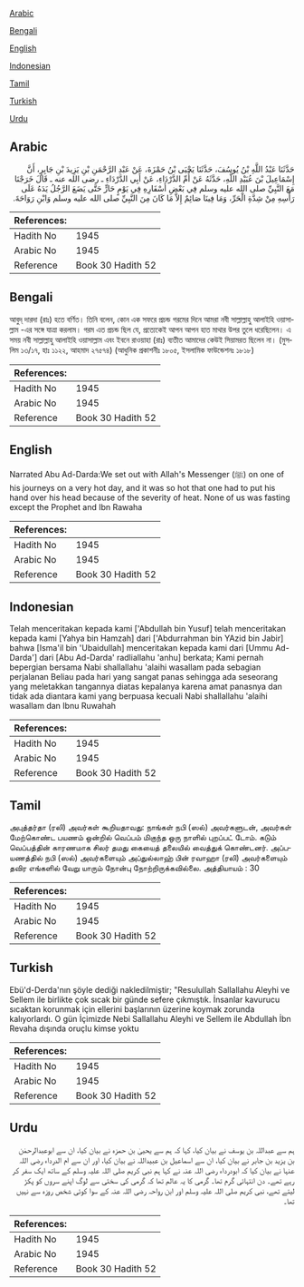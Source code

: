 [Arabic](#arabic)

[Bengali](#bengali)

[English](#english)

[Indonesian](#indonesian)

[Tamil](#tamil)

[Turkish](#turkish)

[Urdu](#urdu)

## Arabic


<div dir="rtl" lang="ar" style={{fontSize:'larger',backgroundColor:'#f8f9fa',padding:20}}>
حَدَّثَنَا عَبْدُ اللَّهِ بْنُ يُوسُفَ، حَدَّثَنَا يَحْيَى بْنُ حَمْزَةَ، عَنْ عَبْدِ الرَّحْمَنِ بْنِ يَزِيدَ بْنِ جَابِرٍ، أَنَّ إِسْمَاعِيلَ بْنَ عُبَيْدِ اللَّهِ، حَدَّثَهُ عَنْ أُمِّ الدَّرْدَاءِ، عَنْ أَبِي الدَّرْدَاءِ ـ رضى الله عنه ـ قَالَ خَرَجْنَا مَعَ النَّبِيِّ صلى الله عليه وسلم فِي بَعْضِ أَسْفَارِهِ فِي يَوْمٍ حَارٍّ حَتَّى يَضَعَ الرَّجُلُ يَدَهُ عَلَى رَأْسِهِ مِنْ شِدَّةِ الْحَرِّ، وَمَا فِينَا صَائِمٌ إِلاَّ مَا كَانَ مِنَ النَّبِيِّ صلى الله عليه وسلم وَابْنِ رَوَاحَةَ‏.‏
</div>
<div style={{backgroundColor:'#f8f9fa',padding:20, marginBottom: 10}}><table> <thead> <tr> <th>References:</th> <th></th> </tr> </thead> <tbody><tr><td>Hadith No</td><td>1945</td></tr><tr><td>Arabic No</td><td>1945</td></tr><tr><td>Reference</td><td>Book 30 Hadith 52</td></tr></tbody></table></div>

## Bengali


<div dir="ltr" lang="bn" style={{fontSize:'larger',backgroundColor:'#f8f9fa',padding:20}}>
আবুদ্ দারদা (রাঃ) হতে বর্ণিত। তিনি বলেন, কোন এক সফরে প্রচন্ড গরমের দিনে আমরা নবী সাল্লাল্লাহু আলাইহি ওয়াসাল্লাম -এর সঙ্গে যাত্রা করলাম। গরম এত প্রচন্ড ছিল যে, প্রত্যেকেই আপন আপন হাত মাথার উপর তুলে ধরেছিলেন। এ সময় নবী সাল্লাল্লাহু আলাইহি ওয়াসাল্লাম এবং ইবনে রাওয়াহা (রাঃ) ব্যতীত আমাদের কেউই সিয়ামরত ছিলেন না। (মুসলিম ১৩/১৭, হাঃ ১১২২, আহমাদ ২৭৫৭৪) (আধুনিক প্রকাশনীঃ ১৮০৫, ইসলামিক ফাউন্ডেশনঃ ১৮১৮)
</div>
<div style={{backgroundColor:'#f8f9fa',padding:20, marginBottom: 10}}><table> <thead> <tr> <th>References:</th> <th></th> </tr> </thead> <tbody><tr><td>Hadith No</td><td>1945</td></tr><tr><td>Arabic No</td><td>1945</td></tr><tr><td>Reference</td><td>Book 30 Hadith 52</td></tr></tbody></table></div>

## English


<div dir="ltr" lang="en" style={{fontSize:'larger',backgroundColor:'#f8f9fa',padding:20}}>
Narrated Abu Ad-Darda:We set out with Allah's Messenger (ﷺ) on one of his journeys on a very hot day, and it was so hot that one had to put his hand over his head because of the severity of heat. None of us was fasting except the Prophet and Ibn Rawaha
</div>
<div style={{backgroundColor:'#f8f9fa',padding:20, marginBottom: 10}}><table> <thead> <tr> <th>References:</th> <th></th> </tr> </thead> <tbody><tr><td>Hadith No</td><td>1945</td></tr><tr><td>Arabic No</td><td>1945</td></tr><tr><td>Reference</td><td>Book 30 Hadith 52</td></tr></tbody></table></div>

## Indonesian


<div dir="ltr" lang="id" style={{fontSize:'larger',backgroundColor:'#f8f9fa',padding:20}}>
Telah menceritakan kepada kami ['Abdullah bin Yusuf] telah menceritakan kepada kami [Yahya bin Hamzah] dari ['Abdurrahman bin YAzid bin Jabir] bahwa [Isma'il bin 'Ubaidullah] menceritakan kepada kami dari [Ummu Ad-Darda'] dari [Abu Ad-Darda' radliallahu 'anhu] berkata; Kami pernah bepergian bersama Nabi shallallahu 'alaihi wasallam pada sebagian perjalanan Beliau pada hari yang sangat panas sehingga ada seseorang yang meletakkan tangannya diatas kepalanya karena amat panasnya dan tidak ada diantara kami yang berpuasa kecuali Nabi shallallahu 'alaihi wasallam dan Ibnu Ruwahah
</div>
<div style={{backgroundColor:'#f8f9fa',padding:20, marginBottom: 10}}><table> <thead> <tr> <th>References:</th> <th></th> </tr> </thead> <tbody><tr><td>Hadith No</td><td>1945</td></tr><tr><td>Arabic No</td><td>1945</td></tr><tr><td>Reference</td><td>Book 30 Hadith 52</td></tr></tbody></table></div>

## Tamil


<div dir="ltr" lang="ta" style={{fontSize:'larger',backgroundColor:'#f8f9fa',padding:20}}>
அபுத்தர்தா (ரலி) அவர்கள் கூறியதாவது: நாங்கள் நபி (ஸல்) அவர்களுடன், அவர்கள் மேற்கொண்ட பயணம் ஒன்றில் வெப்பம் மிகுந்த ஒரு நாளில் புறப்பட் டோம். கடும் வெப்பத்தின் காரணமாக சிலர் தமது கையைத் தலையில் வைத்துக் கொண்டனர். அப்பயணத்தில் நபி (ஸல்) அவர்களையும் அப்துல்லாஹ் பின் ரவாஹா (ரலி) அவர்களையும் தவிர எங்களில் வேறு யாரும் நோன்பு நோற்றிருக்கவில்லை. அத்தியாயம் : 30
</div>
<div style={{backgroundColor:'#f8f9fa',padding:20, marginBottom: 10}}><table> <thead> <tr> <th>References:</th> <th></th> </tr> </thead> <tbody><tr><td>Hadith No</td><td>1945</td></tr><tr><td>Arabic No</td><td>1945</td></tr><tr><td>Reference</td><td>Book 30 Hadith 52</td></tr></tbody></table></div>

## Turkish


<div dir="ltr" lang="tr" style={{fontSize:'larger',backgroundColor:'#f8f9fa',padding:20}}>
Ebü'd-Derda'nın şöyle dediği nakledilmiştir; "Resulullah Sallallahu Aleyhi ve Sellem ile birlikte çok sıcak bir günde sefere çıkmıştık. İnsanlar kavurucu sıcaktan korunmak için ellerini başlarının üzerine koymak zorunda kalıyorlardı. O gün İçimizde Nebi Sallallahu Aleyhi ve Sellem ile Abdullah İbn Revaha dışında oruçlu kimse yoktu
</div>
<div style={{backgroundColor:'#f8f9fa',padding:20, marginBottom: 10}}><table> <thead> <tr> <th>References:</th> <th></th> </tr> </thead> <tbody><tr><td>Hadith No</td><td>1945</td></tr><tr><td>Arabic No</td><td>1945</td></tr><tr><td>Reference</td><td>Book 30 Hadith 52</td></tr></tbody></table></div>

## Urdu


<div dir="rtl" lang="ur" style={{fontSize:'larger',backgroundColor:'#f8f9fa',padding:20}}>
ہم سے عبداللہ بن یوسف نے بیان کیا، کہا کہ ہم سے یحییٰ بن حمزہ نے بیان کیا، ان سے ابوعبدالرحمٰن بن یزید بن جابر نے بیان کیا، ان سے اسماعیل بن عبیداللہ نے بیان کیا، اور ان سے ام الدرداء رضی اللہ عنہا نے بیان کیا کہ ابودرداء رضی اللہ عنہ نے کہا ہم نبی کریم صلی اللہ علیہ وسلم کے ساتھ ایک سفر کر رہے تھے۔ دن انتہائی گرم تھا۔ گرمی کا یہ عالم تھا کہ گرمی کی سختی سے لوگ اپنے سروں کو پکڑ لیتے تھے، نبی کریم صلی اللہ علیہ وسلم اور ابن رواحہ رضی اللہ عنہ کے سوا کوئی شخص روزہ سے نہیں تھا۔
</div>
<div style={{backgroundColor:'#f8f9fa',padding:20, marginBottom: 10}}><table> <thead> <tr> <th>References:</th> <th></th> </tr> </thead> <tbody><tr><td>Hadith No</td><td>1945</td></tr><tr><td>Arabic No</td><td>1945</td></tr><tr><td>Reference</td><td>Book 30 Hadith 52</td></tr></tbody></table></div>